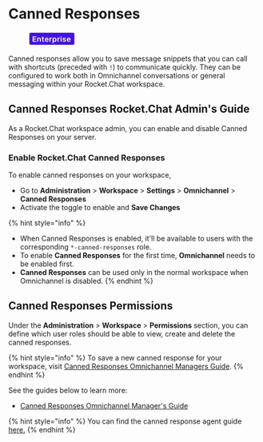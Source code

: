 # Canned Responses

<figure><img src="../../../.gitbook/assets/2021-06-10_22-31-38 (3) (3) (3) (3) (3) (3) (3) (3) (3) (2) (3) (1) (1) (1) (1) (2) (1) (1) (1) (1) (1) (1) (4) (1) (1) (1) (1) (1) (10) (13).jpg" alt=""><figcaption></figcaption></figure>

Canned responses allow you to save message snippets that you can call with shortcuts (preceded with `!`) to communicate quickly. They can be configured to work both in Omnichannel conversations or general messaging within your Rocket.Chat workspace.

## Canned Responses Rocket.Chat Admin's Guide

As a Rocket.Chat workspace admin, you can enable and disable Canned Responses on your server.

### Enable Rocket.Chat Canned Responses

To enable canned responses on your workspace,

* Go to **Administration** > **Workspace** > **Settings** > **Omnichannel** > **Canned Responses**
* Activate the toggle to enable and **Save Changes**

{% hint style="info" %}
* When Canned Responses is enabled, it'll be available to users with the corresponding `*-canned-responses` role.
* To enable **Canned Responses** for the first time, **Omnichannel** needs to be enabled first.
* **Canned Responses** can be used only in the normal workspace when Omnichannel is disabled.
{% endhint %}

## Canned Responses Permissions

Under the **Administration** > **Workspace** > **Permissions** section, you can define which user roles should be able to view, create and delete the canned responses.

{% hint style="info" %}
To save a new canned response for your workspace, visit [Canned Responses Omnichannel Managers Guide](canned-responses-omnichannel-managers-guide.md).
{% endhint %}

See the guides below to learn more:

* [Canned Responses Omnichannel Manager's Guide](canned-responses-omnichannel-managers-guide.md)

{% hint style="info" %}
You can find the canned response agent guide[ here.](../../omnichannel-agents-guides/omnichannel-conversation.md#canned-responses)
{% endhint %}
